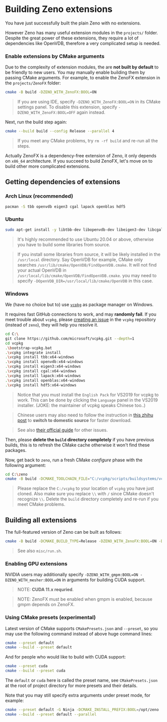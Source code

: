 # Building Zeno extensions

You have just successfully built the plain Zeno with no extensions.

However Zeno has many useful extension modules in the `projects/` folder. Despite the
great power of these extensions, they require a lot of dependencies like OpenVDB,
therefore a very complicated setup is needed.

### Enable extensions by CMake arguments

Due to the complexity of extension modules, the are **not built by default** to be
friendly to new users. You may manually enable building them by passing CMake arguments.
For example, to enable the ZenoFX extension in the `projects/ZenoFX` folder:

```bash
cmake -B build -DZENO_WITH_ZenoFX:BOOL=ON
```

> If you are using IDE, specify `-DZENO_WITH_ZenoFX:BOOL=ON` in its CMake settings panel.
> To disable this extension, specify `-DZENO_WITH_ZenoFX:BOOL=OFF` again instead.

Next, run the build step again:

```bash
cmake --build build --config Release --parallel 4
```

> If you meet any CMake problems, try `rm -rf build` and re-run all the steps.

Actually ZenoFX is a dependency-free extension of Zeno, it only depends on `x86_64` architecture.
If you succeed to build ZenoFX, let's move on to build other more complicated extensions.

## Getting dependencies of extensions

### Arch Linux (recommended)

```bash
pacman -S tbb openvdb eigen3 cgal lapack openblas hdf5
```

### Ubuntu

```bash
sudo apt-get install -y libtbb-dev libopenvdb-dev libeigen3-dev libcgal-dev liblapack-dev libopenblas-dev libhdf5-dev
```

> It's highly recommended to use Ubuntu 20.04 or above, otherwise you have to build some libraries from source.

> If you install some libraries from source, it will be likely installed in the `/usr/local` directory.
> Say OpenVDB for example, CMake only searches `/usr/lib/cmake/OpenVDB/FindOpenVDB.cmake`.
> It will not find your actual OpenVDB in `/usr/local/lib/cmake/OpenVDB/FindOpenVDB.cmake`.
> you may need to specify `-DOpenVDB_DIR=/usr/local/lib/cmake/OpenVDB` in this case.

### Windows

We (have no choice but to) use [`vcpkg`](https://github.com/microsoft/vcpkg) as package manager on Windows.

It requires fast GitHub connections to work, and may **randomly fail**. If you meet trouble
about `vcpkg`, please [creating an issue](https://github.com/microsoft/vcpkg/issues) in the
`vcpkg` repository (instead of `zeno`), they will help you resolve it.

```bash
cd C:\
git clone https://github.com/microsoft/vcpkg.git --depth=1
cd vcpkg
.\bootstrap-vcpkg.bat
.\vcpkg integrate install
.\vcpkg install tbb:x64-windows
.\vcpkg install openvdb:x64-windows
.\vcpkg install eigen3:x64-windows
.\vcpkg install cgal:x64-windows
.\vcpkg install lapack:x64-windows
.\vcpkg install openblas:x64-windows
.\vcpkg install hdf5:x64-windows
```

> Notice that you must install the `English Pack` for VS2019 for vcpkg to work. This can be done by clicking the `Language` panel in the VS2019 installer. (JOKE: the maintainer of vcpkg speaks Chinese too..)

> Chinese users may also need to follow the instruction in [this zhihu post](https://zhuanlan.zhihu.com/p/383683670) to **switch to domestic source** for faster download.

> See also [their official guide](https://github.com/microsoft/vcpkg/blob/master/README_zh_CN.md) for other issues.

Then, please **delete the `build` directory completely** if you have previous builds,
this is to refresh the CMake cache otherwise it won't find these packages.

Now, get back to `zeno`, run a fresh CMake *configure* phase with the following argument:

```bash
cd C:\zeno
cmake -B build -DCMAKE_TOOLCHAIN_FILE="C:/vcpkg/scripts/buildsystems/vcpkg.cmake"
```

> Please replace the `C:/vcpkg` to your location of `vcpkg` you have just cloned.
> Also make sure you replace `\\` with `/` since CMake doesn't recognize `\\`.
> Delete the `build` directory completely and re-run if you meet CMake problems.

## Building all extensions

The full-featured version of Zeno can be built as follows:

```bash
cmake -B build -DCMAKE_BUILD_TYPE=Release -DZENO_WITH_ZenoFX:BOOL=ON -DZENOFX_ENABLE_OPENVDB:BOOL=ON -DZENOFX_ENABLE_LBVH:BOOL=ON -DZENO_ENABLE_OPENEXR:BOOL=ON -DZENO_WITH_zenvdb:BOOL=ON -DZENO_WITH_FastFLIP:BOOL=ON -DZENO_WITH_FEM:BOOL=ON -DZENO_WITH_Rigid:BOOL=ON -DZENO_WITH_cgmesh:BOOL=ON -DZENO_WITH_oldzenbase:BOOL=ON -DZENO_WITH_TreeSketch:BOOL=ON -DZENO_WITH_Skinning:BOOL=ON -DZENO_WITH_Euler:BOOL=ON -DZENO_WITH_Functional:BOOL=ON -DZENO_WITH_LSystem:BOOL=ON -DZENO_WITH_Alembic:BOOL=ON
```

> See also `misc/run.sh`.

### Enabling GPU extensions

NVIDIA users may additionally specify `-DZENO_WITH_gmpm:BOOL=ON -DZENO_WITH_mesher:BOOL=ON` in arguments for building CUDA support.

> NOTE: **CUDA 11.x requried**.

> NOTE: ZenoFX must be enabled when gmpm is enabled, because gmpm depends on ZenoFX.

### Using CMake presets (experimental)

Latest version of CMake supports `CMakePresets.json` and `--preset`, so you may use the following command instead of above huge command lines:

```bash
cmake --preset default
cmake --build --preset default
```

And for people who would like to build with CUDA support:

```bash
cmake --preset cuda
cmake --build --preset cuda
```

The `default` or `cuda` here is called the preset name, see `CMakePresets.json` at the root of project directory for more presets and their details.

Note that you may still specify extra arguments under preset mode, for example:

```bash
cmake --preset default -G Ninja -DCMAKE_INSTALL_PREFIX:BOOL=/opt/zeno
cmake --build --preset default --parallel
```

